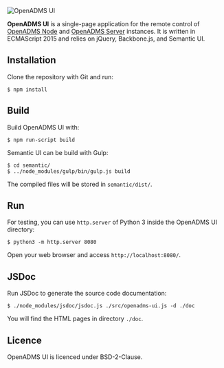 ![OpenADMS UI](https://www.dabamos.de/github/openadms.png)

**OpenADMS UI** is a single-page application for the remote control of
[OpenADMS Node](https://github.com/dabamos/openadms-node/) and
[OpenADMS Server](https://github.com/dabamos/openadms-server/)
instances. It is written in ECMAScript 2015 and relies on jQuery, Backbone.js,
and Semantic UI.

## Installation
Clone the repository with Git and run:
```
$ npm install
```

## Build
Build OpenADMS UI with:
```
$ npm run-script build
```
Semantic UI can be build with Gulp:
```
$ cd semantic/
$ ../node_modules/gulp/bin/gulp.js build
```
The compiled files will be stored in ``semantic/dist/``.

## Run
For testing, you can use ``http.server`` of Python 3 inside the OpenADMS UI
directory:
```
$ python3 -m http.server 8080
```
Open your web browser and access ``http://localhost:8080/``.

## JSDoc
Run JSDoc to generate the source code documentation:
```
$ ./node_modules/jsdoc/jsdoc.js ./src/openadms-ui.js -d ./doc
```
You will find the HTML pages in directory ``./doc``.

## Licence
OpenADMS UI is licenced under BSD-2-Clause.
